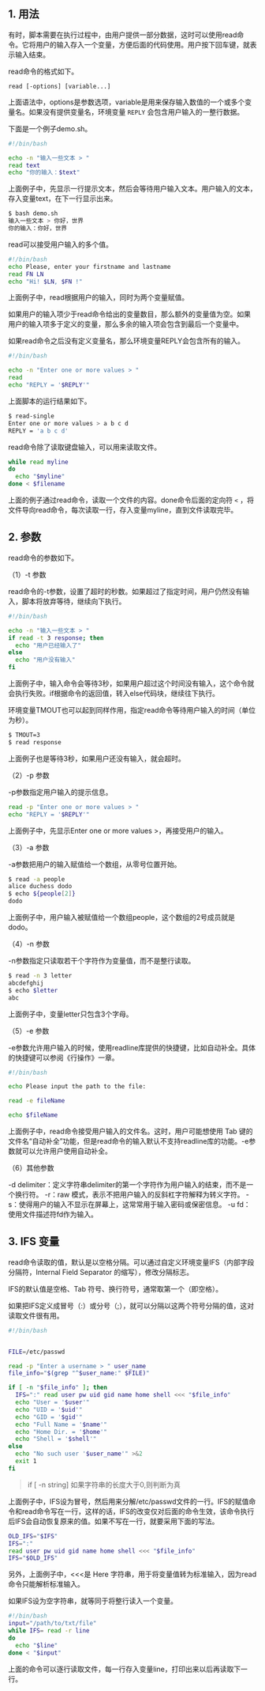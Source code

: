 ## 1. 用法

有时，脚本需要在执行过程中，由用户提供一部分数据，这时可以使用read命令。它将用户的输入存入一个变量，方便后面的代码使用。用户按下回车键，就表示输入结束。

read命令的格式如下。

`read [-options] [variable...]`

上面语法中，options是参数选项，variable是用来保存输入数值的一个或多个变量名。如果没有提供变量名，环境变量 `REPLY` 会包含用户输入的一整行数据。

下面是一个例子demo.sh。

```bash
#!/bin/bash

echo -n "输入一些文本 > "
read text
echo "你的输入：$text"
```

上面例子中，先显示一行提示文本，然后会等待用户输入文本。用户输入的文本，存入变量text，在下一行显示出来。

```bash
$ bash demo.sh
输入一些文本 > 你好，世界
你的输入：你好，世界
```

read可以接受用户输入的多个值。

```bash
#!/bin/bash
echo Please, enter your firstname and lastname
read FN LN
echo "Hi! $LN, $FN !"
```

上面例子中，read根据用户的输入，同时为两个变量赋值。

如果用户的输入项少于read命令给出的变量数目，那么额外的变量值为空。如果用户的输入项多于定义的变量，那么多余的输入项会包含到最后一个变量中。

如果read命令之后没有定义变量名，那么环境变量REPLY会包含所有的输入。

```bash
#!/bin/bash

echo -n "Enter one or more values > "
read
echo "REPLY = '$REPLY'"
```

上面脚本的运行结果如下。

```bash
$ read-single
Enter one or more values > a b c d
REPLY = 'a b c d'
```

read命令除了读取键盘输入，可以用来读取文件。

```bash
while read myline
do
  echo "$myline"
done < $filename
```

上面的例子通过read命令，读取一个文件的内容。done命令后面的定向符 `<` ，将文件导向read命令，每次读取一行，存入变量myline，直到文件读取完毕。

## 2. 参数

read命令的参数如下。

（1）-t 参数

read命令的-t参数，设置了超时的秒数。如果超过了指定时间，用户仍然没有输入，脚本将放弃等待，继续向下执行。

```bash
#!/bin/bash

echo -n "输入一些文本 > "
if read -t 3 response; then
  echo "用户已经输入了"
else
  echo "用户没有输入"
fi
```

上面例子中，输入命令会等待3秒，如果用户超过这个时间没有输入，这个命令就会执行失败。if根据命令的返回值，转入else代码块，继续往下执行。

环境变量TMOUT也可以起到同样作用，指定read命令等待用户输入的时间（单位为秒）。

```bash
$ TMOUT=3
$ read response
```

上面例子也是等待3秒，如果用户还没有输入，就会超时。

（2）-p 参数

-p参数指定用户输入的提示信息。

```bash
read -p "Enter one or more values > "
echo "REPLY = '$REPLY'"
```


上面例子中，先显示Enter one or more values >，再接受用户的输入。

（3）-a 参数

-a参数把用户的输入赋值给一个数组，从零号位置开始。

```bash
$ read -a people
alice duchess dodo
$ echo ${people[2]}
dodo
```

上面例子中，用户输入被赋值给一个数组people，这个数组的2号成员就是dodo。

（4）-n 参数

-n参数指定只读取若干个字符作为变量值，而不是整行读取。

```bash
$ read -n 3 letter
abcdefghij
$ echo $letter
abc
```

上面例子中，变量letter只包含3个字母。

（5）-e 参数

-e参数允许用户输入的时候，使用readline库提供的快捷键，比如自动补全。具体的快捷键可以参阅《行操作》一章。

```bash
#!/bin/bash

echo Please input the path to the file:

read -e fileName

echo $fileName
```

上面例子中，read命令接受用户输入的文件名。这时，用户可能想使用 Tab 键的文件名“自动补全”功能，但是read命令的输入默认不支持readline库的功能。-e参数就可以允许用户使用自动补全。

（6）其他参数

-d delimiter：定义字符串delimiter的第一个字符作为用户输入的结束，而不是一个换行符。
-r：raw 模式，表示不把用户输入的反斜杠字符解释为转义字符。
-s：使得用户的输入不显示在屏幕上，这常常用于输入密码或保密信息。
-u fd：使用文件描述符fd作为输入。

## 3. IFS 变量

read命令读取的值，默认是以空格分隔。可以通过自定义环境变量IFS（内部字段分隔符，Internal Field Separator 的缩写），修改分隔标志。

IFS的默认值是空格、Tab 符号、换行符号，通常取第一个（即空格）。

如果把IFS定义成冒号（:）或分号（;），就可以分隔以这两个符号分隔的值，这对读取文件很有用。

```bash
#!/bin/bash


FILE=/etc/passwd

read -p "Enter a username > " user_name
file_info="$(grep "^$user_name:" $FILE)"

if [ -n "$file_info" ]; then
  IFS=":" read user pw uid gid name home shell <<< "$file_info"
  echo "User = '$user'"
  echo "UID = '$uid'"
  echo "GID = '$gid'"
  echo "Full Name = '$name'"
  echo "Home Dir. = '$home'"
  echo "Shell = '$shell'"
else
  echo "No such user '$user_name'" >&2
  exit 1
fi
```

> if [ -n string] 如果字符串的长度大于0,则判断为真

上面例子中，IFS设为冒号，然后用来分解/etc/passwd文件的一行。IFS的赋值命令和read命令写在一行，这样的话，IFS的改变仅对后面的命令生效，该命令执行后IFS会自动恢复原来的值。如果不写在一行，就要采用下面的写法。

```bash
OLD_IFS="$IFS"
IFS=":"
read user pw uid gid name home shell <<< "$file_info"
IFS="$OLD_IFS"
```

另外，上面例子中，<<<是 Here 字符串，用于将变量值转为标准输入，因为read命令只能解析标准输入。

如果IFS设为空字符串，就等同于将整行读入一个变量。

```bash
#!/bin/bash
input="/path/to/txt/file"
while IFS= read -r line
do
  echo "$line"
done < "$input"
```

上面的命令可以逐行读取文件，每一行存入变量line，打印出来以后再读取下一行。









